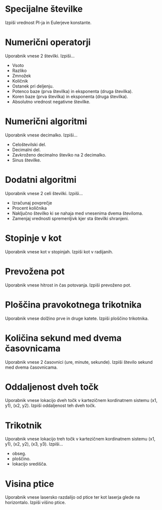 # Specijalne številke
Izpiši vrednost PI-ja in Eulerjeve konstante.

# Numerični operatorji
Uporabnik vnese 2 številki. Izpiši...
 * Vsoto
 * Razliko
 * Zmnožek
 * Količnik
 * Ostanek pri deljenju.
 * Potenco baze (prva številka) in eksponenta (druga številka).
 * Koren baze (prva številka) in eksponenta (druga številka).
 * Absolutno vrednost negativne številke.

# Numerični algoritmi
Uporabnik vnese decimalko. Izpiši...
 * Celoštevilski del.
 * Decimalni del.
 * Zavkroženo decimalno števiko na 2 decimalko.
 * Sinus številke.

# Dodatni algoritmi
Uporabnik vnese 2 celi številki. Izpiši... 
 * Izračunaj povprečje
 * Procent količnika
 * Naključno številko ki se nahaja med vnesenima dvema številoma.
 * Zamenjaj vrednosti spremenljivk kjer sta številki shranjeni.

# Stopinje v kot
Uporabnik vnese kot v stopinjah. Izpiši kot v radijanih.

# Prevožena pot
Uporabnik vnese hitrost in čas potovanja. Izpiši prevoženo pot.

# Ploščina pravokotnega trikotnika
Uporabnik vnese dolžino prve in druge katete. Izpiši ploščino trikotnika.

# Količina sekund med dvema časovnicama
Uporabnik vnese 2 časovnici (ure, minute, sekunde). Izpiši število sekund med dvema časovnicama.

# Oddaljenost dveh točk
Uporabnik vnese lokacijo dveh točk v kartezičnem kordinatnem sistemu (x1, y1), (x2, y2).
Izpiši oddaljenost teh dveh točk.

# Trikotnik
Uporabnik vnese lokacijo treh točk v kartezičnem kordinatnem sistemu (x1, y1), (x2, y2), (x3, y3).
Izpiši...

* obseg.
* ploščino.
* lokacijo središča.

# Visina ptice
Uporabnik vnese lasersko razdalijo od ptice ter kot laserja glede na horizontalo. Izpiši višino ptice.
